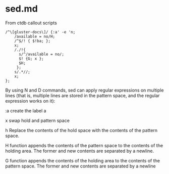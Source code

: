 sed.md
===

From ctdb callout scripts
```
/^\[gluster-docs\]/ {:a' -e 'n;
	/available = no/H;
	/^$/! { $!ba; };
	x;
	/./!{
	  s/^/available = no/;
	  $! {G; x };
	  $H;
	 };
	s/.*//;
	x; 
};
```

By using N and D commands, sed can apply regular expressions on multiple lines (that is, multiple lines are stored in the pattern space, and the regular expression works on it):

:a create the label a 

x swap hold and pattern space 

h Replace the contents of the hold space with the contents of the pattern space.

H function appends the contents of the pattern space to the contents of the holding area. The former and new contents are separated by a newline.

G function appends the contents of the holding area to the contents of the pattern space. The former and new contents are separated by a newline